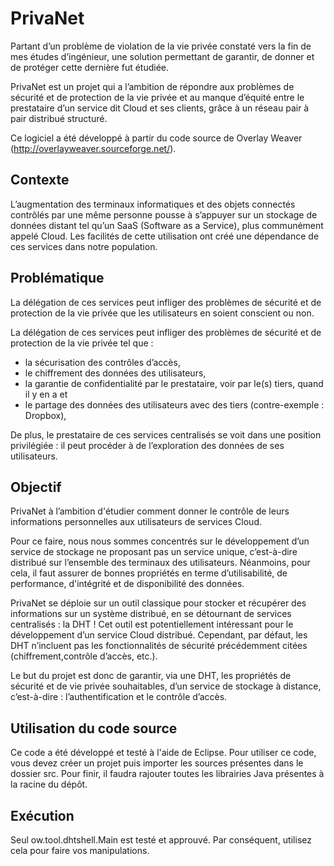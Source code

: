 # PrivaNet
Partant d’un problème de violation de la vie privée constaté vers la fin de mes études d’ingénieur, une solution permettant de garantir, de donner et de protéger cette dernière fut étudiée.

PrivaNet est un projet qui a l’ambition de répondre aux problèmes de sécurité et de protection de la vie privée et au manque d’équité entre le prestataire d’un service dit Cloud et ses clients, grâce à un réseau pair à pair distribué structuré.

Ce logiciel a été développé à partir du code source de Overlay Weaver (http://overlayweaver.sourceforge.net/).
## Contexte
L’augmentation des terminaux informatiques et des objets connectés contrôlés par une même personne pousse à s’appuyer sur un stockage de données distant tel qu’un SaaS (Software as a Service), plus communément appelé Cloud.
Les facilités de cette utilisation ont créé une dépendance de ces services dans notre population.
## Problématique
La délégation de ces services peut infliger des problèmes de sécurité et de protection de la vie privée que les utilisateurs en soient conscient ou non.

La délégation de ces services peut infliger des problèmes de sécurité et de protection de la vie privée tel que :
* la sécurisation des contrôles d’accès,
* le chiffrement des données des utilisateurs,
* la garantie de confidentialité par le prestataire, voir par le(s) tiers, quand il y en a et
* le partage des données des utilisateurs avec des tiers (contre-exemple : Dropbox),

De plus, le prestataire de ces services centralisés se voit dans une position privilégiée : il peut procéder à de l’exploration des données de ses utilisateurs.
## Objectif
PrivaNet à l’ambition d'étudier comment donner le contrôle de leurs informations personnelles aux utilisateurs de services Cloud.

Pour ce faire, nous nous sommes concentrés sur le développement d’un service de stockage ne proposant pas un service unique, c’est-à-dire distribué sur l’ensemble des terminaux des utilisateurs.
Néanmoins, pour cela, il faut assurer de bonnes propriétés en terme d’utilisabilité, de performance, d'intégrité et de disponibilité des données.

PrivaNet se déploie sur un outil classique pour stocker et récupérer des informations sur un système distribué, en se détournant de services centralisés : la DHT !
Cet outil est potentiellement intéressant pour le développement d’un service Cloud distribué. Cependant, par défaut, les DHT n’incluent pas les fonctionnalités de sécurité précédemment citées (chiffrement,contrôle d’accès, etc.).

Le but du projet est donc de garantir, via une DHT, les propriétés de sécurité et de vie privée souhaitables, d’un service de stockage à distance, c’est-à-dire : l’authentification et le contrôle d’accès.
## Utilisation du code source
Ce code a été développé et testé à l'aide de Eclipse.
Pour utiliser ce code, vous devez créer un projet puis  importer les sources présentes dans le dossier src.
Pour finir, il faudra rajouter toutes les librairies Java présentes à la racine du dépôt.
## Exécution
Seul ow.tool.dhtshell.Main est testé et approuvé.
Par conséquent, utilisez cela pour faire vos manipulations.
